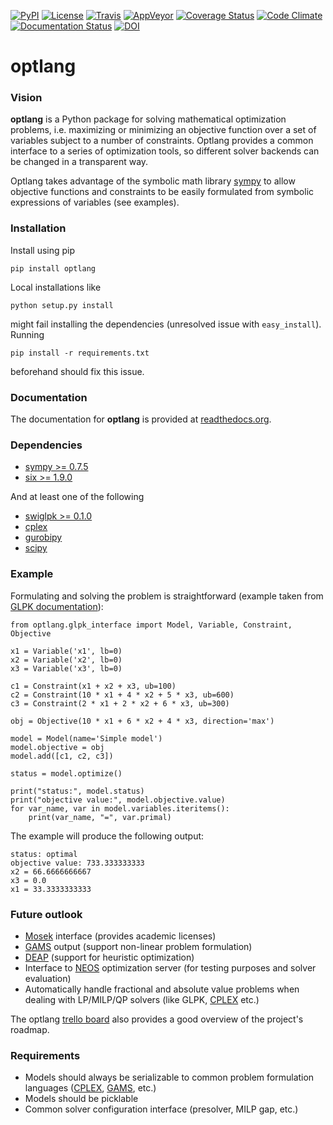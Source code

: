 [![PyPI](https://img.shields.io/pypi/v/optlang.svg?maxAge=2592000)](https://pypi.python.org/pypi/optlang)
[![License](http://img.shields.io/badge/license-APACHE2-blue.svg)](http://img.shields.io/badge/license-APACHE2-blue.svg)
[![Travis](https://img.shields.io/travis/biosustain/optlang/master.svg)](https://travis-ci.org/biosustain/optlang)
[![AppVeyor](https://ci.appveyor.com/api/projects/status/3o8f2v5rhtn28lxk/branch/master?svg=true)](https://ci.appveyor.com/project/hredestig/optlang-hhs92/branch/master)
[![Coverage Status](https://img.shields.io/codecov/c/github/biosustain/optlang/master.svg)](https://codecov.io/gh/biosustain/optlang/branch/master)
[![Code Climate](https://codeclimate.com/github/biosustain/optlang/badges/gpa.svg)](https://codeclimate.com/github/biosustain/optlang)
[![Documentation Status](https://readthedocs.org/projects/optlang/badge/?version=latest)](https://readthedocs.org/projects/optlang/?badge=latest)
[![DOI](https://zenodo.org/badge/5031/biosustain/optlang.svg)](https://zenodo.org/badge/latestdoi/5031/biosustain/optlang)


optlang
=======

### Vision

__optlang__ is a Python package for solving mathematical optimization problems, i.e. maximizing or minimizing an
objective function over a set of variables subject to a number of constraints. Optlang provides a common
interface to a series of optimization tools, so different solver backends can be changed in a transparent way.

Optlang takes advantage of the symbolic math library [sympy](http://sympy.org/en/index.html) to allow objective
functions and constraints to be easily formulated from symbolic expressions of variables (see examples).


### Installation

Install using pip
    
    pip install optlang
    
Local installations like
    
    python setup.py install
     
might fail installing the dependencies (unresolved issue with `easy_install`). Running
 
    pip install -r requirements.txt

beforehand should fix this issue.

### Documentation

The documentation for __optlang__ is provided at [readthedocs.org](http://optlang.readthedocs.org/en/latest/).

### Dependencies

* [sympy >= 0.7.5](http://sympy.org/en/index.html)
* [six >= 1.9.0](https://pypi.python.org/pypi/six)

And at least one of the following

* [swiglpk >= 0.1.0](https://pypi.python.org/pypi/swiglpk)
* [cplex](https://www-01.ibm.com/software/commerce/optimization/cplex-optimizer/)
* [gurobipy](http://www.gurobi.com)
* [scipy](http://www.scipy.org)

### Example

Formulating and solving the problem is straightforward (example taken from [GLPK documentation](http://www.gnu.org/software/glpk)):

    from optlang.glpk_interface import Model, Variable, Constraint, Objective
 
    x1 = Variable('x1', lb=0)
    x2 = Variable('x2', lb=0)
    x3 = Variable('x3', lb=0)
 
    c1 = Constraint(x1 + x2 + x3, ub=100)
    c2 = Constraint(10 * x1 + 4 * x2 + 5 * x3, ub=600)
    c3 = Constraint(2 * x1 + 2 * x2 + 6 * x3, ub=300)
 
    obj = Objective(10 * x1 + 6 * x2 + 4 * x3, direction='max')
 
    model = Model(name='Simple model')
    model.objective = obj
    model.add([c1, c2, c3])
 
    status = model.optimize()
 
    print("status:", model.status)
    print("objective value:", model.objective.value)
    for var_name, var in model.variables.iteritems():
        print(var_name, "=", var.primal)
 
 The example will produce the following output:
 
    status: optimal
    objective value: 733.333333333
    x2 = 66.6666666667
    x3 = 0.0
    x1 = 33.3333333333
    
### Future outlook

* [Mosek][mosek_url] interface (provides academic licenses)
* [GAMS][gams_url] output (support non-linear problem formulation)
* [DEAP][deap_url] (support for heuristic optimization)
* Interface to [NEOS][neos_url] optimization server (for testing purposes and solver evaluation)
* Automatically handle fractional and absolute value problems when dealing with LP/MILP/QP solvers (like GLPK, [CPLEX][cplex_url] etc.)

The optlang [trello board](https://trello.com/b/aiwfbVKO/optlang) also provides a good overview of the project's roadmap.

### Requirements

* Models should always be serializable to common problem formulation languages ([CPLEX][cplex_url], [GAMS][gams_url], etc.)
* Models should be picklable
* Common solver configuration interface (presolver, MILP gap, etc.)

[cplex_url]: http://www-01.ibm.com/software/commerce/optimization/cplex-optimizer/ "CPLEX"
[inspyred_url]: https://pypi.python.org/pypi/inspyred
[gurobi_url]: http://www.gurobi.com/  "GUROBI"
[mosek_url]: http://www.mosek.com/ "MOSEK"
[gams_url]: http://www.gams.com/ "GAMS"
[deap_url]: https://code.google.com/p/deap/ "DEAP"
[neos_url]: http://www.neos-server.org/neos/ "NEOS"

